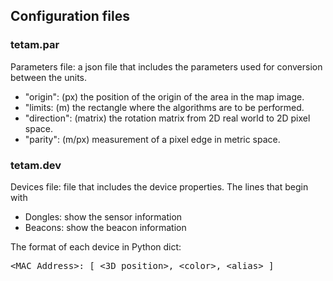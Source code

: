 ## Configuration files

### tetam.par
Parameters file: a json file that includes the parameters used for conversion between the units.

- "origin": (px) the position of the origin of the area in the map image.
- "limits: (m) the rectangle where the algorithms are to be performed.
- "direction": (matrix) the rotation matrix from 2D real world to 2D pixel space.
- "parity": (m/px) measurement of a pixel edge in metric space.

### tetam.dev

Devices file: file that includes the device properties.
The lines that begin with 
- Dongles: show the sensor information
- Beacons: show the beacon information
  
The format of each device in Python dict:
<pre>&lt;MAC Address&gt;: [ &lt;3D position&gt;, &lt;color&gt;, &lt;alias&gt; ]</pre>
